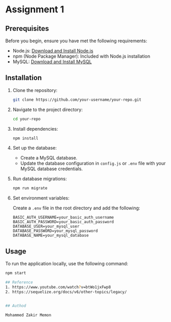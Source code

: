 # Assignment 1

## Prerequisites

Before you begin, ensure you have met the following requirements:

- Node.js: [Download and Install Node.js](https://nodejs.org/)
- npm (Node Package Manager): Included with Node.js installation
- MySQL: [Download and Install MySQL](https://www.mysql.com/)
  
## Installation

1. Clone the repository:

    ```bash
    git clone https://github.com/your-username/your-repo.git
    ```

2. Navigate to the project directory:

    ```bash
    cd your-repo
    ```

3. Install dependencies:

    ```bash
    npm install
    ```

4. Set up the database:

    - Create a MySQL database.
    - Update the database configuration in `config.js` or `.env` file with your MySQL database credentials.

5. Run database migrations:

    ```bash
    npm run migrate
    ```

6. Set environment variables:

    Create a `.env` file in the root directory and add the following:

    ```env
    BASIC_AUTH_USERNAME=your_basic_auth_username
    BASIC_AUTH_PASSWORD=your_basic_auth_password
    DATABASE_USER=your_mysql_user
    DATABASE_PASSWORD=your_mysql_password
    DATABASE_NAME=your_mysql_database
    ```

## Usage

To run the application locally, use the following command:

```bash
npm start

## Reference 
1. https://www.youtube.com/watch?v=btWo1jxFwp8
2. https://sequelize.org/docs/v6/other-topics/legacy/


## Authod

Mohammed Zakir Memon

